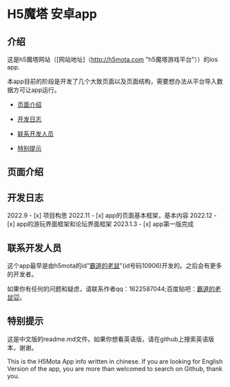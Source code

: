 # H5魔塔 安卓app

## 介绍
这是h5魔塔网站（[网站地址]（http://h5mota.com "h5魔塔游戏平台"））的ios app.

本app目前的阶段是开发了几个大致页面以及页面结构，需要想办法从平台导入数据方可让app运行。

* [页面介绍](#介绍)

* [开发日志](#开发日志)

* [联系开发人员](#联系开发人员)

* [特别提示](#特别提示)

<p id="介绍"></p>

## 页面介绍

<p id="开发日志"></p>

## 开发日志

2022.9 - [x] 项目构思
2022.11 - [x] app的页面基本框架，基本内容
2022.12 - [x] app的游玩界面框架和论坛界面框架
2023.1.3 - [x] app第一版完成

<p id="联系开发人员"></p>

## 联系开发人员

这个app最早是由h5mota的id"[霸道的老鼠](h5mota.com/user/?user=10906)"(id号码10906)开发的。之后会有更多的开发者。

如果你有任何的问题和疑虑，请联系作者qq：1622587044;百度贴吧：[霸道的老鼠🐭](https://tieba.baidu.com/home/main?id=tb.1.168045d7.FUqrDwPKMWj4Sz6iQFugnA&fr=userbar#)。

<p id="特别提示"></p>

## 特别提示

这是中文版的readme.md文件。如果你想看英语版，请在github上搜索英语版本，谢谢。

This is the H5Mota App info written in chinese. If you are looking for English Version of the app, you are more than welcomed to search on Github, thank you.
